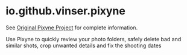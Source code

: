 # io.github.vinser.pixyne

See [Original Pixyne Project](https://github.com/vinser/pixyne) for complete information.

Use Pixyne to quickly review your photo folders, safely delete bad and similar shots, crop unwanted details and fix the shooting dates